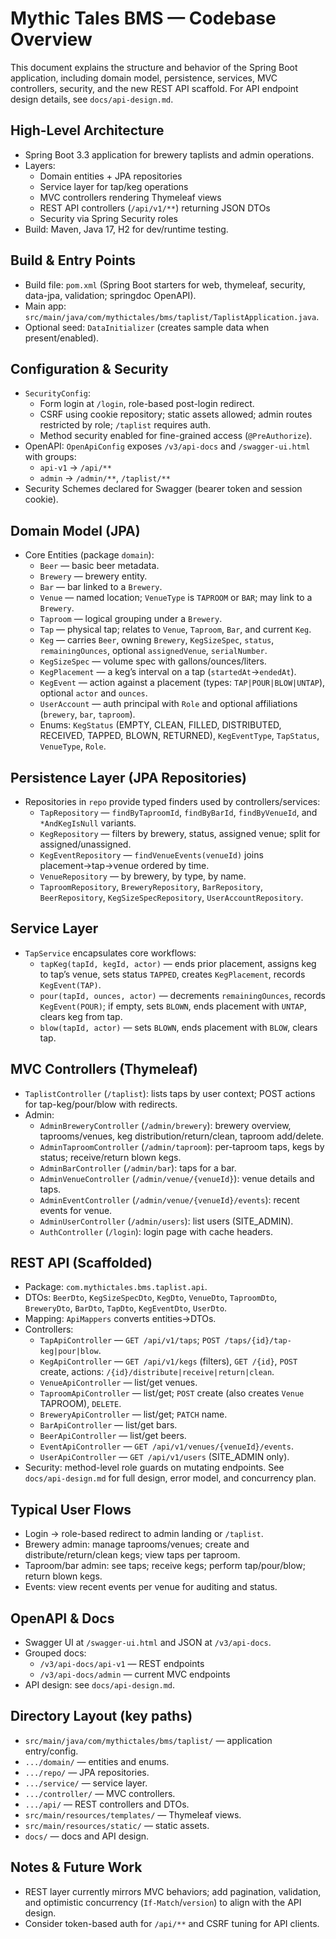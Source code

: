# Mythic Tales BMS — Codebase Overview

This document explains the structure and behavior of the Spring Boot application, including domain model, persistence, services, MVC controllers, security, and the new REST API scaffold. For API endpoint design details, see `docs/api-design.md`.

## High-Level Architecture
- Spring Boot 3.3 application for brewery taplists and admin operations.
- Layers:
  - Domain entities + JPA repositories
  - Service layer for tap/keg operations
  - MVC controllers rendering Thymeleaf views
  - REST API controllers (`/api/v1/**`) returning JSON DTOs
  - Security via Spring Security roles
- Build: Maven, Java 17, H2 for dev/runtime testing.

## Build & Entry Points
- Build file: `pom.xml` (Spring Boot starters for web, thymeleaf, security, data-jpa, validation; springdoc OpenAPI).
- Main app: `src/main/java/com/mythictales/bms/taplist/TaplistApplication.java`.
- Optional seed: `DataInitializer` (creates sample data when present/enabled).

## Configuration & Security
- `SecurityConfig`:
  - Form login at `/login`, role-based post-login redirect.
  - CSRF using cookie repository; static assets allowed; admin routes restricted by role; `/taplist` requires auth.
  - Method security enabled for fine-grained access (`@PreAuthorize`).
- OpenAPI: `OpenApiConfig` exposes `/v3/api-docs` and `/swagger-ui.html` with groups:
  - `api-v1` → `/api/**`
  - `admin` → `/admin/**`, `/taplist/**`
- Security Schemes declared for Swagger (bearer token and session cookie).

## Domain Model (JPA)
- Core Entities (package `domain`):
  - `Beer` — basic beer metadata.
  - `Brewery` — brewery entity.
  - `Bar` — bar linked to a `Brewery`.
  - `Venue` — named location; `VenueType` is `TAPROOM` or `BAR`; may link to a `Brewery`.
  - `Taproom` — logical grouping under a `Brewery`.
  - `Tap` — physical tap; relates to `Venue`, `Taproom`, `Bar`, and current `Keg`.
  - `Keg` — carries `Beer`, owning `Brewery`, `KegSizeSpec`, `status`, `remainingOunces`, optional `assignedVenue`, `serialNumber`.
  - `KegSizeSpec` — volume spec with gallons/ounces/liters.
  - `KegPlacement` — a keg’s interval on a tap (`startedAt`→`endedAt`).
  - `KegEvent` — action against a placement (types: `TAP|POUR|BLOW|UNTAP`), optional `actor` and `ounces`.
  - `UserAccount` — auth principal with `Role` and optional affiliations (`brewery`, `bar`, `taproom`).
  - Enums: `KegStatus` (EMPTY, CLEAN, FILLED, DISTRIBUTED, RECEIVED, TAPPED, BLOWN, RETURNED), `KegEventType`, `TapStatus`, `VenueType`, `Role`.

## Persistence Layer (JPA Repositories)
- Repositories in `repo` provide typed finders used by controllers/services:
  - `TapRepository` — `findByTaproomId`, `findByBarId`, `findByVenueId`, and `*AndKegIsNull` variants.
  - `KegRepository` — filters by brewery, status, assigned venue; split for assigned/unassigned.
  - `KegEventRepository` — `findVenueEvents(venueId)` joins placement→tap→venue ordered by time.
  - `VenueRepository` — by brewery, by type, by name.
  - `TaproomRepository`, `BreweryRepository`, `BarRepository`, `BeerRepository`, `KegSizeSpecRepository`, `UserAccountRepository`.

## Service Layer
- `TapService` encapsulates core workflows:
  - `tapKeg(tapId, kegId, actor)` — ends prior placement, assigns keg to tap’s venue, sets status `TAPPED`, creates `KegPlacement`, records `KegEvent(TAP)`.
  - `pour(tapId, ounces, actor)` — decrements `remainingOunces`, records `KegEvent(POUR)`; if empty, sets `BLOWN`, ends placement with `UNTAP`, clears keg from tap.
  - `blow(tapId, actor)` — sets `BLOWN`, ends placement with `BLOW`, clears tap.

## MVC Controllers (Thymeleaf)
- `TaplistController` (`/taplist`): lists taps by user context; POST actions for tap-keg/pour/blow with redirects.
- Admin:
  - `AdminBreweryController` (`/admin/brewery`): brewery overview, taprooms/venues, keg distribution/return/clean, taproom add/delete.
  - `AdminTaproomController` (`/admin/taproom`): per-taproom taps, kegs by status; receive/return blown kegs.
  - `AdminBarController` (`/admin/bar`): taps for a bar.
  - `AdminVenueController` (`/admin/venue/{venueId}`): venue details and taps.
  - `AdminEventController` (`/admin/venue/{venueId}/events`): recent events for venue.
  - `AdminUserController` (`/admin/users`): list users (SITE_ADMIN).
  - `AuthController` (`/login`): login page with cache headers.

## REST API (Scaffolded)
- Package: `com.mythictales.bms.taplist.api`.
- DTOs: `BeerDto`, `KegSizeSpecDto`, `KegDto`, `VenueDto`, `TaproomDto`, `BreweryDto`, `BarDto`, `TapDto`, `KegEventDto`, `UserDto`.
- Mapping: `ApiMappers` converts entities→DTOs.
- Controllers:
  - `TapApiController` — `GET /api/v1/taps`; `POST /taps/{id}/tap-keg|pour|blow`.
  - `KegApiController` — `GET /api/v1/kegs` (filters), `GET /{id}`, `POST` create, actions: `/{id}/distribute|receive|return|clean`.
  - `VenueApiController` — list/get venues.
  - `TaproomApiController` — list/get; `POST` create (also creates `Venue` TAPROOM), `DELETE`.
  - `BreweryApiController` — list/get; `PATCH` name.
  - `BarApiController` — list/get bars.
  - `BeerApiController` — list/get beers.
  - `EventApiController` — `GET /api/v1/venues/{venueId}/events`.
  - `UserApiController` — `GET /api/v1/users` (SITE_ADMIN only).
- Security: method-level role guards on mutating endpoints. See `docs/api-design.md` for full design, error model, and concurrency plan.

## Typical User Flows
- Login → role-based redirect to admin landing or `/taplist`.
- Brewery admin: manage taprooms/venues; create and distribute/return/clean kegs; view taps per taproom.
- Taproom/bar admin: see taps; receive kegs; perform tap/pour/blow; return blown kegs.
- Events: view recent events per venue for auditing and status.

## OpenAPI & Docs
- Swagger UI at `/swagger-ui.html` and JSON at `/v3/api-docs`.
- Grouped docs:
  - `/v3/api-docs/api-v1` — REST endpoints
  - `/v3/api-docs/admin` — current MVC endpoints
- API design: see `docs/api-design.md`.

## Directory Layout (key paths)
- `src/main/java/com/mythictales/bms/taplist/` — application entry/config.
- `.../domain/` — entities and enums.
- `.../repo/` — JPA repositories.
- `.../service/` — service layer.
- `.../controller/` — MVC controllers.
- `.../api/` — REST controllers and DTOs.
- `src/main/resources/templates/` — Thymeleaf views.
- `src/main/resources/static/` — static assets.
- `docs/` — docs and API design.

## Notes & Future Work
- REST layer currently mirrors MVC behaviors; add pagination, validation, and optimistic concurrency (`If-Match`/`version`) to align with the API design.
- Consider token-based auth for `/api/**` and CSRF tuning for API clients.

